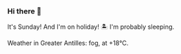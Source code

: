 ### Hi there :wave:

It's Sunday! And I'm on holiday! :desert_island: I'm probably sleeping.

Weather in Greater Antilles: fog, at +18°C.
